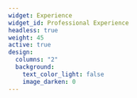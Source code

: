 ```yaml
---
widget: Experience
widget_id: Professional Experience
headless: true
weight: 45
active: true
design:
  columns: "2"
  background:
    text_color_light: false
    image_darken: 0
---
```

